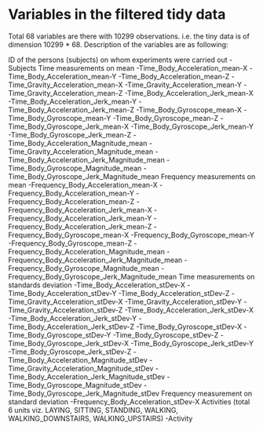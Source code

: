 # Variables in the filtered tidy data
Total 68 variables are there with 10299 observations. i.e. the tiny data is of dimension 10299 * 68. Description of the variables are as following:

ID of the persons (subjects) on whom experiments were carried out
-Subjects
Time measurements on mean
-Time_Body_Acceleration_mean-X
-Time_Body_Acceleration_mean-Y
-Time_Body_Acceleration_mean-Z
-Time_Gravity_Acceleration_mean-X
-Time_Gravity_Acceleration_mean-Y
-Time_Gravity_Acceleration_mean-Z
-Time_Body_Acceleration_Jerk_mean-X
-Time_Body_Acceleration_Jerk_mean-Y
-Time_Body_Acceleration_Jerk_mean-Z
-Time_Body_Gyroscope_mean-X
-Time_Body_Gyroscope_mean-Y
-Time_Body_Gyroscope_mean-Z
-Time_Body_Gyroscope_Jerk_mean-X
-Time_Body_Gyroscope_Jerk_mean-Y
-Time_Body_Gyroscope_Jerk_mean-Z
-Time_Body_Acceleration_Magnitude_mean
-Time_Gravity_Acceleration_Magnitude_mean
-Time_Body_Acceleration_Jerk_Magnitude_mean
-Time_Body_Gyroscope_Magnitude_mean
-Time_Body_Gyroscope_Jerk_Magnitude_mean
Frequency measurements on mean
-Frequency_Body_Acceleration_mean-X
-Frequency_Body_Acceleration_mean-Y
-Frequency_Body_Acceleration_mean-Z
-Frequency_Body_Acceleration_Jerk_mean-X
-Frequency_Body_Acceleration_Jerk_mean-Y
-Frequency_Body_Acceleration_Jerk_mean-Z
-Frequency_Body_Gyroscope_mean-X
-Frequency_Body_Gyroscope_mean-Y
-Frequency_Body_Gyroscope_mean-Z
-Frequency_Body_Acceleration_Magnitude_mean
-Frequency_Body_Acceleration_Jerk_Magnitude_mean
-Frequency_Body_Gyroscope_Magnitude_mean
-Frequency_Body_Gyroscope_Jerk_Magnitude_mean
Time measurements on standards deviation
-Time_Body_Acceleration_stDev-X
-Time_Body_Acceleration_stDev-Y
-Time_Body_Acceleration_stDev-Z
-Time_Gravity_Acceleration_stDev-X
-Time_Gravity_Acceleration_stDev-Y
-Time_Gravity_Acceleration_stDev-Z
-Time_Body_Acceleration_Jerk_stDev-X
-Time_Body_Acceleration_Jerk_stDev-Y
-Time_Body_Acceleration_Jerk_stDev-Z
-Time_Body_Gyroscope_stDev-X
-Time_Body_Gyroscope_stDev-Y
-Time_Body_Gyroscope_stDev-Z
-Time_Body_Gyroscope_Jerk_stDev-X
-Time_Body_Gyroscope_Jerk_stDev-Y
-Time_Body_Gyroscope_Jerk_stDev-Z
-Time_Body_Acceleration_Magnitude_stDev
-Time_Gravity_Acceleration_Magnitude_stDev
-Time_Body_Acceleration_Jerk_Magnitude_stDev
-Time_Body_Gyroscope_Magnitude_stDev
-Time_Body_Gyroscope_Jerk_Magnitude_stDev
Frequency measurement on standard deviation
-Frequency_Body_Acceleration_stDev-X
Activities (total 6 units viz. LAYING, SITTING, STANDING, WALKING, WALKING_DOWNSTAIRS, WALKING_UPSTAIRS)
-Activity